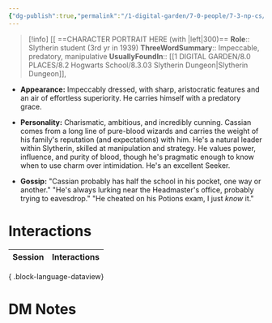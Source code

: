 ```yaml
---
{"dg-publish":true,"permalink":"/1-digital-garden/7-0-people/7-3-np-cs/cassian-black/","tags":["#person","hogwarts","student","slytherin","slug-club","yr3"]}
---
```


>[!info] 
>[[ ==CHARACTER PORTRAIT HERE (with |left|300)==
>**Role**:: Slytherin student (3rd yr in 1939)
>**ThreeWordSummary**:: Impeccable, predatory, manipulative
>**UsuallyFoundIn**:: [[1 DIGITAL GARDEN/8.0 PLACES/8.2 Hogwarts School/8.3.03 Slytherin Dungeon\|Slytherin Dungeon]], 

- **Appearance:** Impeccably dressed, with sharp, aristocratic features and an air of effortless superiority. He carries himself with a predatory grace.
    
- **Personality:** Charismatic, ambitious, and incredibly cunning. Cassian comes from a long line of pure-blood wizards and carries the weight of his family's reputation (and expectations) with him. He's a natural leader within Slytherin, skilled at manipulation and strategy. He values power, influence, and purity of blood, though he's pragmatic enough to know when to use charm over intimidation. He's an excellent Seeker.
    
- **Gossip:** "Cassian probably has half the school in his pocket, one way or another." "He's always lurking near the Headmaster's office, probably trying to eavesdrop." "He cheated on his Potions exam, I just _know_ it."


# Interactions

| Session | Interactions |
| ------- | ------------ |

{ .block-language-dataview}

# DM Notes



